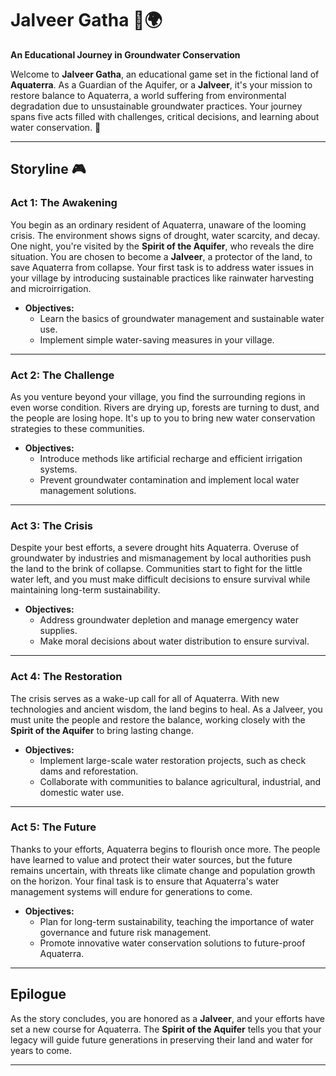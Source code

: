 # **Jalveer Gatha** 🌊🌍  
**An Educational Journey in Groundwater Conservation**

Welcome to **Jalveer Gatha**, an educational game set in the fictional land of **Aquaterra**. As a Guardian of the Aquifer, or a **Jalveer**, it's your mission to restore balance to Aquaterra, a world suffering from environmental degradation due to unsustainable groundwater practices. Your journey spans five acts filled with challenges, critical decisions, and learning about water conservation. 🌱

---

## **Storyline** 🎮

### **Act 1: The Awakening**  
You begin as an ordinary resident of Aquaterra, unaware of the looming crisis. The environment shows signs of drought, water scarcity, and decay. One night, you're visited by the **Spirit of the Aquifer**, who reveals the dire situation. You are chosen to become a **Jalveer**, a protector of the land, to save Aquaterra from collapse. Your first task is to address water issues in your village by introducing sustainable practices like rainwater harvesting and microirrigation.

- **Objectives:**
  - Learn the basics of groundwater management and sustainable water use.
  - Implement simple water-saving measures in your village.

---

### **Act 2: The Challenge**
As you venture beyond your village, you find the surrounding regions in even worse condition. Rivers are drying up, forests are turning to dust, and the people are losing hope. It's up to you to bring new water conservation strategies to these communities.

- **Objectives:**
  - Introduce methods like artificial recharge and efficient irrigation systems.
  - Prevent groundwater contamination and implement local water management solutions.

---

### **Act 3: The Crisis**
Despite your best efforts, a severe drought hits Aquaterra. Overuse of groundwater by industries and mismanagement by local authorities push the land to the brink of collapse. Communities start to fight for the little water left, and you must make difficult decisions to ensure survival while maintaining long-term sustainability.

- **Objectives:**
  - Address groundwater depletion and manage emergency water supplies.
  - Make moral decisions about water distribution to ensure survival.

---

### **Act 4: The Restoration**
The crisis serves as a wake-up call for all of Aquaterra. With new technologies and ancient wisdom, the land begins to heal. As a Jalveer, you must unite the people and restore the balance, working closely with the **Spirit of the Aquifer** to bring lasting change.

- **Objectives:**
  - Implement large-scale water restoration projects, such as check dams and reforestation.
  - Collaborate with communities to balance agricultural, industrial, and domestic water use.

---

### **Act 5: The Future**
Thanks to your efforts, Aquaterra begins to flourish once more. The people have learned to value and protect their water sources, but the future remains uncertain, with threats like climate change and population growth on the horizon. Your final task is to ensure that Aquaterra's water management systems will endure for generations to come.

- **Objectives:**
  - Plan for long-term sustainability, teaching the importance of water governance and future risk management.
  - Promote innovative water conservation solutions to future-proof Aquaterra.

---

## **Epilogue**  
As the story concludes, you are honored as a **Jalveer**, and your efforts have set a new course for Aquaterra. The **Spirit of the Aquifer** tells you that your legacy will guide future generations in preserving their land and water for years to come.

---



